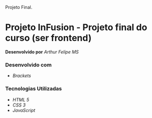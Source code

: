 Projeto Final.
# Projeto InFusion - Projeto final do curso (ser frontend)

**Desenvolvido por** *Arthur Felipe MS*

### Desenvolvido com
* *Brackets*

### Tecnologias Utilizadas
* *HTML 5*
* *CSS 3*
* *JavaScript*

